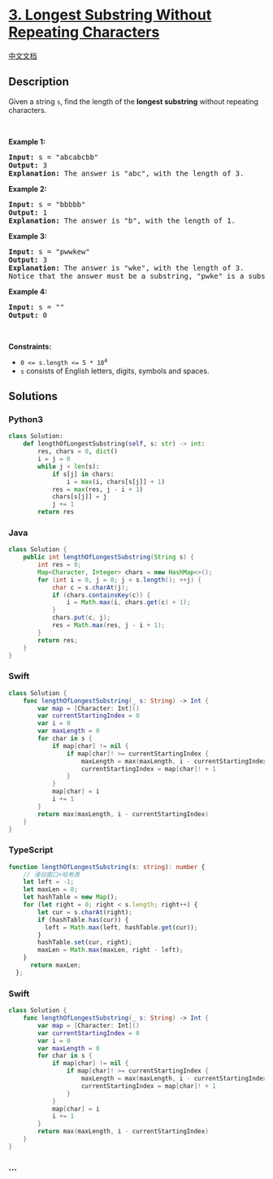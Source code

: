 # [3. Longest Substring Without Repeating Characters](https://leetcode.com/problems/longest-substring-without-repeating-characters)

[中文文档](/solution/0000-0099/0003.Longest%20Substring%20Without%20Repeating%20Characters/README.md)

## Description

<p>Given a string <code>s</code>, find the length of the <b>longest substring</b> without repeating characters.</p>

<p>&nbsp;</p>
<p><strong>Example 1:</strong></p>

<pre>
<strong>Input:</strong> s = &quot;abcabcbb&quot;
<strong>Output:</strong> 3
<strong>Explanation:</strong> The answer is &quot;abc&quot;, with the length of 3.
</pre>

<p><strong>Example 2:</strong></p>

<pre>
<strong>Input:</strong> s = &quot;bbbbb&quot;
<strong>Output:</strong> 1
<strong>Explanation:</strong> The answer is &quot;b&quot;, with the length of 1.
</pre>

<p><strong>Example 3:</strong></p>

<pre>
<strong>Input:</strong> s = &quot;pwwkew&quot;
<strong>Output:</strong> 3
<strong>Explanation:</strong> The answer is &quot;wke&quot;, with the length of 3.
Notice that the answer must be a substring, &quot;pwke&quot; is a subsequence and not a substring.
</pre>

<p><strong>Example 4:</strong></p>

<pre>
<strong>Input:</strong> s = &quot;&quot;
<strong>Output:</strong> 0
</pre>

<p>&nbsp;</p>
<p><strong>Constraints:</strong></p>

<ul>
	<li><code>0 &lt;= s.length &lt;= 5 * 10<sup>4</sup></code></li>
	<li><code>s</code> consists of English letters, digits, symbols and spaces.</li>
</ul>


## Solutions

<!-- tabs:start -->

### **Python3**

```python
class Solution:
    def lengthOfLongestSubstring(self, s: str) -> int:
        res, chars = 0, dict()
        i = j = 0
        while j < len(s):
            if s[j] in chars:
                i = max(i, chars[s[j]] + 1)
            res = max(res, j - i + 1)
            chars[s[j]] = j
            j += 1
        return res
```

### **Java**

```java
class Solution {
    public int lengthOfLongestSubstring(String s) {
        int res = 0;
        Map<Character, Integer> chars = new HashMap<>();
        for (int i = 0, j = 0; j < s.length(); ++j) {
            char c = s.charAt(j);
            if (chars.containsKey(c)) {
                i = Math.max(i, chars.get(c) + 1);
            }
            chars.put(c, j);
            res = Math.max(res, j - i + 1);
        }
        return res;
    }
}
```
### **Swift**

```swift
class Solution {
    func lengthOfLongestSubstring(_ s: String) -> Int {
        var map = [Character: Int]()
        var currentStartingIndex = 0
        var i = 0
        var maxLength = 0
        for char in s {
            if map[char] != nil {
                if map[char]! >= currentStartingIndex {
                    maxLength = max(maxLength, i - currentStartingIndex)
                    currentStartingIndex = map[char]! + 1
                }
            }
            map[char] = i
            i += 1
        }
        return max(maxLength, i - currentStartingIndex)
    }
}
```

### **TypeScript**

```ts
function lengthOfLongestSubstring(s: string): number {
    // 滑动窗口+哈希表
    let left = -1;
    let maxLen = 0;
    let hashTable = new Map();
    for (let right = 0; right < s.length; right++) {
        let cur = s.charAt(right);
        if (hashTable.has(cur)) {
          left = Math.max(left, hashTable.get(cur));
        }
        hashTable.set(cur, right);
        maxLen = Math.max(maxLen, right - left);
    }
      return maxLen;
  };
```

### **Swift**

```swift
class Solution {
    func lengthOfLongestSubstring(_ s: String) -> Int {
        var map = [Character: Int]()
        var currentStartingIndex = 0
        var i = 0
        var maxLength = 0
        for char in s {
            if map[char] != nil {
                if map[char]! >= currentStartingIndex {
                    maxLength = max(maxLength, i - currentStartingIndex)
                    currentStartingIndex = map[char]! + 1
                }
            }
            map[char] = i
            i += 1
        }
        return max(maxLength, i - currentStartingIndex)
    }
}
```

### **...**

```

```

<!-- tabs:end -->
